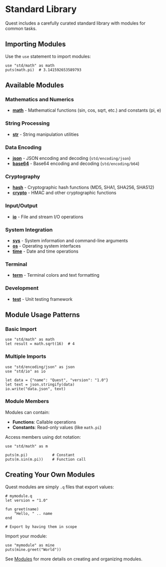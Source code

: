 # Standard Library

Quest includes a carefully curated standard library with modules for common tasks.

## Importing Modules

Use the `use` statement to import modules:

```quest
use "std/math" as math
puts(math.pi)  # 3.141592653589793
```

## Available Modules

### Mathematics and Numerics

- **[math](./math.md)** - Mathematical functions (sin, cos, sqrt, etc.) and constants (pi, e)

### String Processing

- **[str](./str.md)** - String manipulation utilities

### Data Encoding

- **[json](./json.md)** - JSON encoding and decoding (`std/encoding/json`)
- **[base64](./encode.md)** - Base64 encoding and decoding (`std/encoding/b64`)

### Cryptography

- **[hash](./hash.md)** - Cryptographic hash functions (MD5, SHA1, SHA256, SHA512)
- **[crypto](./crypto.md)** - HMAC and other cryptographic functions

### Input/Output

- **[io](./io.md)** - File and stream I/O operations

### System Integration

- **[sys](./sys.md)** - System information and command-line arguments
- **[os](./os.md)** - Operating system interfaces
- **[time](./time.md)** - Date and time operations

### Terminal

- **[term](./term.md)** - Terminal colors and text formatting

### Development

- **[test](./test.md)** - Unit testing framework

## Module Usage Patterns

### Basic Import

```quest
use "std/math" as math
let result = math.sqrt(16)  # 4
```

### Multiple Imports

```quest
use "std/encoding/json" as json
use "std/io" as io

let data = {"name": "Quest", "version": "1.0"}
let text = json.stringify(data)
io.write("data.json", text)
```

### Module Members

Modules can contain:
- **Functions**: Callable operations
- **Constants**: Read-only values (like `math.pi`)

Access members using dot notation:

```quest
use "std/math" as m

puts(m.pi)           # Constant
puts(m.sin(m.pi))    # Function call
```

## Creating Your Own Modules

Quest modules are simply `.q` files that export values:

```quest
# mymodule.q
let version = "1.0"

fun greet(name)
    "Hello, " .. name
end

# Export by having them in scope
```

Import your module:

```quest
use "mymodule" as mine
puts(mine.greet("World"))
```

See [Modules](../language/modules.md) for more details on creating and organizing modules.
